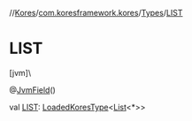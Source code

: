 //[Kores](../../../index.md)/[com.koresframework.kores](../index.md)/[Types](index.md)/[LIST](-l-i-s-t.md)

# LIST

[jvm]\

@[JvmField](https://kotlinlang.org/api/latest/jvm/stdlib/kotlin.jvm/-jvm-field/index.html)()

val [LIST](-l-i-s-t.md): [LoadedKoresType](../../com.koresframework.kores.type/-loaded-kores-type/index.md)<[List](https://kotlinlang.org/api/latest/jvm/stdlib/kotlin.collections/-list/index.html)<*>>
